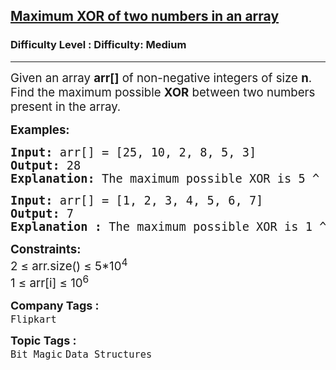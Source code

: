 <h2><a href="https://www.geeksforgeeks.org/problems/maximum-xor-of-two-numbers-in-an-array/1">Maximum XOR of two numbers in an array</a></h2><h3>Difficulty Level : Difficulty: Medium</h3><hr><div class="problems_problem_content__Xm_eO"><p><span style="font-size: 14pt;">Given an array <strong>arr[]</strong> of non-negative integers of size <strong>n</strong>. Find the maximum possible <strong>XOR</strong> between two numbers present in the array. </span></p>
<p><span style="font-size: 14pt;"><strong>Examples:</strong></span></p>
<pre><span style="font-size: 14pt;"><strong>Input: </strong>arr[] = [25, 10, 2, 8, 5, 3]
<strong>Output:</strong> 28
<strong>Explanation: </strong>The maximum possible XOR is 5 ^ 25 = 28.
</span></pre>
<pre><span style="font-size: 14pt;"><strong>Input: </strong>arr[] = [1, 2, 3, 4, 5, 6, 7]
<strong>Output:</strong> 7
<strong>Explanation : </strong>The maximum possible XOR is 1 ^ 6 = 7.</span></pre>
<div><span style="font-size: 14pt;"><strong>Constraints:</strong></span></div>
<div><span style="font-size: 14pt;">2 ≤ arr.size() ≤ 5*10<sup>4</sup></span></div>
<div><span style="font-size: 14pt;">1 ≤ arr[i] ≤ 10<sup>6</sup></span></div></div><p><span style=font-size:18px><strong>Company Tags : </strong><br><code>Flipkart</code>&nbsp;<br><p><span style=font-size:18px><strong>Topic Tags : </strong><br><code>Bit Magic</code>&nbsp;<code>Data Structures</code>&nbsp;